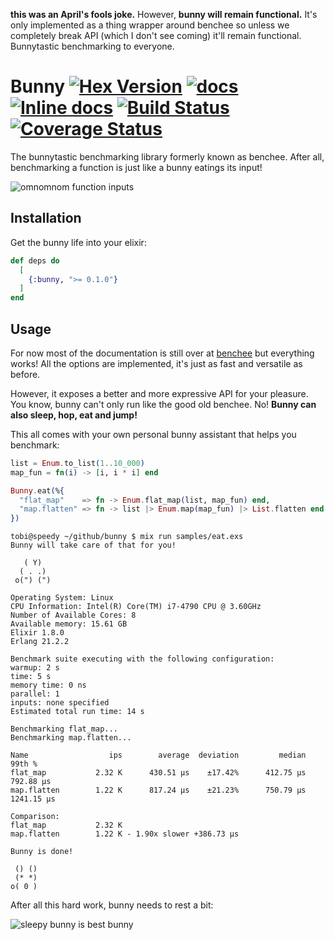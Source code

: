 **this was an April's fools joke.** However, **bunny will remain functional.**
It's only implemented as a thing wrapper around benchee so unless we completely break API (which I don't see coming) it'll remain functional. Bunnytastic benchmarking to everyone.

# Bunny [![Hex Version](https://img.shields.io/hexpm/v/bunny.svg)](https://hex.pm/packages/bunny) [![docs](https://img.shields.io/badge/docs-hexpm-blue.svg)](https://hexdocs.pm/benchee/) [![Inline docs](http://inch-ci.org/github/PragTob/benchee.svg)](http://inch-ci.org/github/PragTob/benchee) [![Build Status](https://travis-ci.org/PragTob/benchee.svg?branch=master)](https://travis-ci.org/PragTob/benchee) [![Coverage Status](https://coveralls.io/repos/github/PragTob/benchee/badge.svg?branch=master)](https://coveralls.io/github/PragTob/benchee?branch=master)

The bunnytastic benchmarking library formerly known as benchee. After all, benchmarking a function is just like a bunny eatings its input!

![omnomnom function inputs](https://lh3.googleusercontent.com/NruIvmKXw92sN1h9un0VBquQIsHs21r1q12lPaPHu5HvOm7lrZ0Kw-91yav4mUgK-ET8-N92ygcD3sdmD3beDX_K4Cm73l4uEEcVorn7GwpN4O6JwOQ5fXSCKiqfWV2kN73mWI8DnF9k2hcjs9_QCHkGb_ThFFYHHxZkgbRbjVv_LTEYw6lSyXLYeNG5IpORc75M0iLsuvtWX9oBYRQh7aQkVFkbqfkRUzVqi6dHwDtU-VE4o6TLI_iOxsW1L-KKqfKnFWDLm2ed0Ujg1JKVYZYA_1WuJB1yrRXlLd2tN8Xm-Jkkb0tofzK8wExF6Bj_SQKuQg7wANIhx4szNfUBORAHGo-wzEmxw1r_5fVZ--QH7nKpejFBWPyEdwtsGX80X0H784cBgQAInoEl6Yc3PsaQKklmi4VW5rt3Yh6og9jg9Og0BG9qGk3puCTC6mn5iz1nHHQkOlPk8CbgvJjcSdGwhfeHJy2A79xYWt1q1AhT8lze4Mstt9CkyyGb3NHh0CDrlVBwESTaTGyKA0ifM7aVmvd7b3aj3TOx8Q9CkN4s6UTY_sD-ukJTxF1QFzjZBZO2mKOkMivjfKCgOd9vsHQq777n6dJQfx2VNaz-KN1BdG2sXFhxzk-1FrP3sLPeVWv5ki8nqAopQAvKOefAEWvdaexAfGQ-=w808-h606-no)

## Installation

Get the bunny life into your elixir:

```elixir
def deps do
  [
    {:bunny, ">= 0.1.0"}
  ]
end
```

## Usage

For now most of the documentation is still over at [benchee](https://github.com/PragTob/benchee) but everything works! All the options are implemented, it's just as fast and versatile as before.

However, it exposes a better and more expressive API for your pleasure. You know, bunny can't only run like the good old benchee. No! **Bunny can also sleep, hop, eat and jump!**

This all comes with your own personal bunny assistant that helps you benchmark:

```elixir
list = Enum.to_list(1..10_000)
map_fun = fn(i) -> [i, i * i] end

Bunny.eat(%{
  "flat_map"    => fn -> Enum.flat_map(list, map_fun) end,
  "map.flatten" => fn -> list |> Enum.map(map_fun) |> List.flatten end
})
```

```
tobi@speedy ~/github/bunny $ mix run samples/eat.exs
Bunny will take care of that for you!

   ( Y)
  ( . .)
 o(") (")

Operating System: Linux
CPU Information: Intel(R) Core(TM) i7-4790 CPU @ 3.60GHz
Number of Available Cores: 8
Available memory: 15.61 GB
Elixir 1.8.0
Erlang 21.2.2

Benchmark suite executing with the following configuration:
warmup: 2 s
time: 5 s
memory time: 0 ns
parallel: 1
inputs: none specified
Estimated total run time: 14 s

Benchmarking flat_map...
Benchmarking map.flatten...

Name                  ips        average  deviation         median         99th %
flat_map           2.32 K      430.51 μs    ±17.42%      412.75 μs      792.88 μs
map.flatten        1.22 K      817.24 μs    ±21.23%      750.79 μs     1241.15 μs

Comparison:
flat_map           2.32 K
map.flatten        1.22 K - 1.90x slower +386.73 μs

Bunny is done!

 () ()
 (* *)
o( 0 )
```

After all this hard work, bunny needs to rest a bit:

![sleepy bunny is best bunny](https://lh3.googleusercontent.com/EaJ5k2J87wFLKcpZzsNfWu5vLCS9PdxAdMqK3BqDHdJimxP7L_tlmZvF3EoKTBY45YlrUeMjvs3xlkZ8NmJaUFznB8TOEOmYycz106X1LzOyXh2TiKldkoR3k1fs0sbMwxx30hbTz3V-Leayr3UmYY06jrhBbCDf7t0Rz2dwJ5FWi0xuc7skW1i8koYF5yiG_JUEtecIo7VBV8cG_nlhcmr2uyPR6dGRtUWC6RA9LumBhsODXQMmb2kR7iYexHEn_Z3Di2yo0OdzsvSniFpF1_4LvJlOksKDK6oL1sKOumuMVjkw2obdAAHpfi23msoz901p6DxZ1p6zMIZu9dIQrQMyNe4FMkGtHA5UHhDPJKwRSx1C0SyZFlIHmlRCexj0CFVdY95pfb8bkGVGz2W6WgciqkJ2lHu3VaPFAe7su88bdbf3IvLkEQJ0bkUjlyDVlFrvsSO4iMgGUMHKt2xmvGwr6KKGA8J9sWCOoQqTPf8aT7OJjdwct9rHn3daB6heXt57W8UEq0ttQ3iZVtNa4DPMLaAIK3sbw3NrCTUrde1Yhr0FKIo224qNmWQb5ZSLQXchUbZBqJNdsBNoNOkLIPg9Vh8KYZ4i3gBzSEarQ6NP4aKKGaEA1WqMMvV40Z8lp7lpeFJmf_vGqWY9tNE57W0pyBX4P68c=w972-h730-no)
